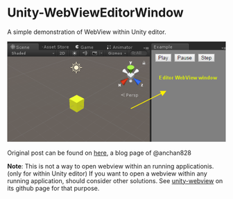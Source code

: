 # Unity-WebViewEditorWindow

A simple demonstration of WebView within Unity editor.

<p align="center">
  <img src="./images/screenshot01.png" >
</p>

Original post can be found on [here](http://qiita.com/kyusyukeigo/items/71db22676c6f4743913e), a blog page of @anchan828

**Note**: This is not a way to open webview within an running applicationis. (only for  within Unity editor) If you want to open a webview within any running application, should consider other solutions. See [unity-webview](https://github.com/gree/unity-webview) on its github page for that purpose.
